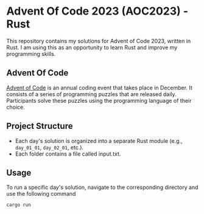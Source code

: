 # Advent Of Code 2023 (AOC2023) - Rust


This repository contains my solutions for Advent of Code 2023, written in Rust. I am using this as an opportunity to learn Rust and improve my programming skills.

## Advent Of Code

[Advent of Code](https://adventofcode.com) is an annual coding event that takes place in December. It consists of a series of programming puzzles that are released daily. Participants solve these puzzles using the programming language of their choice.

## Project Structure

- Each day's solution is organized into a separate Rust module (e.g., `day_01_01`, `day_02_01`, etc.).
- Each folder contains a file called input.txt.

## Usage

To run a specific day's solution, navigate to the corresponding directory and use the following command

```bash
cargo run
```
